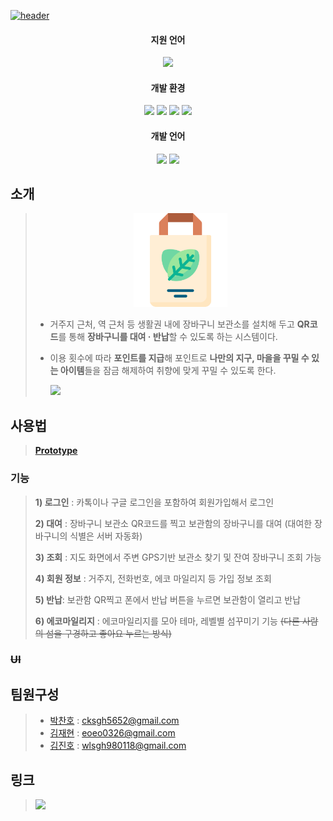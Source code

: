 <!--
*** Thanks for checking out this README Template. If you have a suggestion that would
*** make this better, please fork the repo and create a pull request or simply open
*** an issue with the tag "enhancement".
*** Thanks again! Now go create something AMAZING! :D
-->





<!-- PROJECT SHIELDS -->
<!--
*** I'm using markdown "reference style" links for readability.
*** Reference links are enclosed in brackets [ ] instead of parentheses ( ).
*** See the bottom of this document for the declaration of the reference variables
*** for contributors-url, forks-url, etc. This is an optional, concise syntax you may use.
*** https://www.markdownguide.org/basic-syntax/#reference-style-links

[![Contributors][contributors-shield]][contributors-url]
[![Forks][forks-shield]][forks-url]
[![Stargazers][stars-shield]][stars-url]
[![Issues][issues-shield]][issues-url]
[![MIT License][license-shield]][license-url]
[![LinkedIn][linkedin-shield]][linkedin-url]
-->
<a href="https://github.com/KPUCE2021SP/OOSOO">![header](https://capsule-render.vercel.app/api?type=waving&color=28DF99&height=300&section=header&text=Eco%20Basket&fontSize=90&animation=fadeIn&fontAlignY=38&desc=🌳환경을%20보호하는%20공용%20장바구니%20프로젝트🌳&descAlignY=51&descAlign=62&fontColor=FEFFDE&animation=twinkling)</a>
<!-- 사용하는 기술 정리 -->

<h4 align="center">지원 언어</h4>
<p align="center">
   <img src="https://img.shields.io/badge/Android-3DDC84?style=flat-square&logo=Android&logoColor=white"/></a> <!-- Android -->
</p>
<h4 align="center">개발 환경</h4>
<p align="center">
  <img src="https://img.shields.io/badge/Firebase-FFCA28?style=flat-square&logo=Firebase&logoColor=white"/></a> <!-- Firebase -->
  <img src="https://img.shields.io/badge/Google%20Cloud-4285F4?style=flat-square&logo=Google%20Cloud&logoColor=white"/></a> <!-- Google Cloud -->
  <img src="https://img.shields.io/badge/Android%20Studio-3DDC84?style=flat-square&logo=Android%20Studio&logoColor=white"/></a> <!-- Android Studio -->
  <img src="https://img.shields.io/badge/Arduino-00979D?style=flat-square&logo=Arduino&logoColor=white"/></a> <!-- Android Studio -->
</p>
<h4 align="center">개발 언어</h4>
<p align="center">
  <img src="https://img.shields.io/badge/Kotlin-0095D5?style=flat-square&logo=Kotlin&logoColor=white"/></a> <!-- Kotlin -->
  <img src="https://img.shields.io/badge/C++-00599C?style=flat-square&logo=C%2B%2B&logoColor=white"/></a> <!-- C++ -->
</p>



<!-- TABLE OF CONTENTS 
## 목차

* [소개](#소개)
  * [문제 및 요구사항](#문제-및-요구사항)
* ~~[사용방법](#사용방법)~~
  * ~~[준비사항](#준비사항)~~
  * ~~[구체적인 사용방법](#구체적인-사용방법)~~

* [Contact](#contact)
* [Acknowledgements](#acknowledgements) -->



<!-- ABOUT THE PROJECT -->
## 소개
> <a><p align="center"><img src="EcoBasket/app/src/main/res/Eco_Basket_icon/Eco_Basket_icon.svg" alt="Logo" width="150" height="150"></p></a>
> -	거주지 근처, 역 근처 등 생활권 내에 장바구니 보관소를 설치해 두고 **QR코드**를 통해 **장바구니를 대여 · 반납**할 수 있도록 하는 시스템이다. 
> -	이용 횟수에 따라 **포인트를 지급**해 포인트로 **나만의 지구, 마을을 꾸밀 수 있는 아이템**들을 잠금 해제하여 취향에 맞게 꾸밀 수 있도록 한다.
> 
>    <a href="https://www.miricanvas.com/v/1ijfp7" target="_blank"><img src="https://img.shields.io/badge/Naver-03C75A?style=flat-square&logo=Naver&logoColor=white"/></a> <!-- 네이버ppt 링크  -->


<!--
### 문제 및 요구사항
<p align="center">
  <img src="https://mblogthumb-phinf.pstatic.net/MjAxOTA0MTZfMjM2/MDAxNTU1MzkxOTY4NjQ0.5HKS3MogTpEM_BCYPc1JUUZEno5y5uy6g11wREmm-Jcg.k2SsYpB-LsP-UswASvhO3Le_XNOT-KiLBkf9rk-pl0Qg.PNG.mesns/%EB%B9%84%EB%8B%90%EB%B4%89%ED%88%AC_%EC%82%AC%EC%9A%A9%EA%B8%88%EC%A7%80_%ED%8F%AC%EC%8A%A4%ED%84%B0.png?type=w800" alt="Logo" height="300">
</p>
<p align="center">
<img src="http://res.heraldm.com/phpwas/restmb_idxmake.php?idx=507&simg=/content/image/2017/07/04/20170704000760_0.jpg" alt="Logo" height="300">
</p> 
-->

## 사용법
>   <a href="https://ovenapp.io/view/CfG3Jrx27qCfaSJ5BxDKU9aZ5hA06o89/BUhLs" target="_blank">**Prototype**</a>
> 

### 기능
> **1) 로그인** : 카톡이나 구글 로그인을 포함하여 회원가입해서 로그인
> 
> **2) 대여** : 장바구니 보관소 QR코드를 찍고 보관함의 장바구니를 대여 (대여한 장바구니의 식별은 서버 자동화)
>
> **3) 조회** : 지도 화면에서 주변 GPS기반 보관소 찾기 및 잔여 장바구니 조회 가능
> 
> **4) 회원 정보** : 거주지, 전화번호, 에코 마일리지 등 가입 정보 조회
> 
> **5) 반납**: 보관함 QR찍고 폰에서 반납 버튼을 누르면 보관함이 열리고 반납
> 
> **6) 에코마일리지** : 에코마일리지를 모아 테마, 레벨별 섬꾸미기 기능 ~~(다른 사람의 섬을 구경하고 좋아요 누르는 방식)~~


### ~~UI~~

<!-- USAGE EXAMPLES -->
<!-- ## Usage

Use this space to show useful examples of how a project can be used. Additional screenshots, code examples and demos work well in this space. You may also link to more resources.

_For more examples, please refer to the [Documentation](https://example.com)_ -->



<!-- ROADMAP 
## Roadmap

See the [open issues](https://github.com/othneildrew/Best-README-Template/issues) for a list of proposed features (and known issues). -->



<!-- CONTRIBUTING 
## Contributing


## License

Distributed under the MIT License. See `LICENSE` for more information.
-->


<!-- CONTACT -->
## 팀원구성

> * [박찬호](https://github.com/hoho-97) : cksgh5652@gmail.com
> * [김재현](https://github.com/eoeo0326) : eoeo0326@gmail.com
> * [김진호](https://github.com/Jihn0118) : wlsgh980118@gmail.com
 



## 링크
> <a href="https://trello.com/b/5P5LaxC8/ecobasket-%ED%94%84%EB%A1%9C%EC%A0%9D%ED%8A%B8" target="_blank"><img src="https://img.shields.io/badge/Trello-0052CC?style=flat-square&logo=Trello&logoColor=white"/></a> <!-- Trello -->


<!-- ACKNOWLEDGEMENTS -->
<!-- ## Acknowledgements
* [GitHub Emoji Cheat Sheet](https://www.webpagefx.com/tools/emoji-cheat-sheet)
* [Img Shields](https://shields.io)
* [Choose an Open Source License](https://choosealicense.com)
* [GitHub Pages](https://pages.github.com)
* [Animate.css](https://daneden.github.io/animate.css)
* [Loaders.css](https://connoratherton.com/loaders)
* [Slick Carousel](https://kenwheeler.github.io/slick)
* [Smooth Scroll](https://github.com/cferdinandi/smooth-scroll)
* [Sticky Kit](http://leafo.net/sticky-kit)
* [JVectorMap](http://jvectormap.com)
* [Font Awesome](https://fontawesome.com) -->





<!-- MARKDOWN LINKS & IMAGES -->
<!-- https://www.markdownguide.org/basic-syntax/#reference-style-links -
[contributors-shield]: https://img.shields.io/github/contributors/othneildrew/Best-README-Template.svg?style=flat-square
[contributors-url]: https://github.com/othneildrew/Best-README-Template/graphs/contributors
[forks-shield]: https://img.shields.io/github/forks/othneildrew/Best-README-Template.svg?style=flat-square
[forks-url]: https://github.com/othneildrew/Best-README-Template/network/members
[stars-shield]: https://img.shields.io/github/stars/othneildrew/Best-README-Template.svg?style=flat-square
[stars-url]: https://github.com/othneildrew/Best-README-Template/stargazers
[issues-shield]: https://img.shields.io/github/issues/othneildrew/Best-README-Template.svg?style=flat-square
[issues-url]: https://github.com/othneildrew/Best-README-Template/issues
[license-shield]: https://img.shields.io/github/license/othneildrew/Best-README-Template.svg?style=flat-square
[license-url]: https://github.com/othneildrew/Best-README-Template/blob/master/LICENSE.txt
[linkedin-shield]: https://img.shields.io/badge/-LinkedIn-black.svg?style=flat-square&logo=linkedin&colorB=555
[linkedin-url]: https://linkedin.com/in/othneildrew
[product-screenshot]: images/screenshot.png -->
